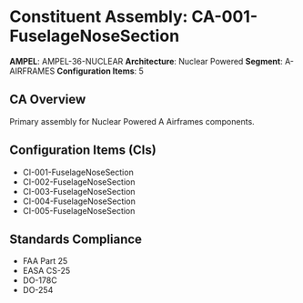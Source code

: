 # Constituent Assembly: CA-001-FuselageNoseSection

**AMPEL**: AMPEL-36-NUCLEAR
**Architecture**: Nuclear Powered
**Segment**: A-AIRFRAMES
**Configuration Items**: 5

## CA Overview
Primary assembly for Nuclear Powered A Airframes components.

## Configuration Items (CIs)
- CI-001-FuselageNoseSection
- CI-002-FuselageNoseSection
- CI-003-FuselageNoseSection
- CI-004-FuselageNoseSection
- CI-005-FuselageNoseSection

## Standards Compliance
- FAA Part 25
- EASA CS-25
- DO-178C
- DO-254
